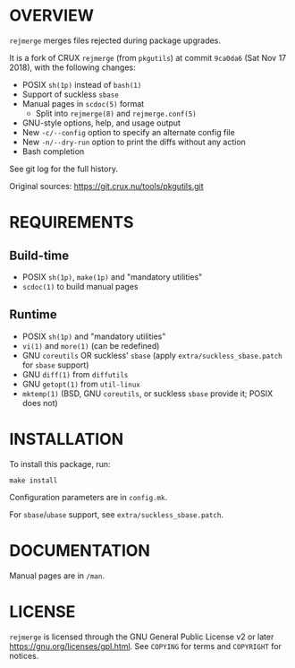 OVERVIEW
========

`rejmerge` merges files rejected during package upgrades.

It is a fork of CRUX `rejmerge` (from `pkgutils`) at commit `9ca0da6`
(Sat Nov 17 2018), with the following changes:
  * POSIX `sh(1p)` instead of `bash(1)`
  * Support of suckless `sbase`
  * Manual pages in `scdoc(5)` format
    * Split into `rejmerge(8)` and `rejmerge.conf(5)`
  * GNU-style options, help, and usage output
  * New `-c/--config` option to specify an alternate config file
  * New `-n/--dry-run` option to print the diffs without any action
  * Bash completion

See git log for the full history.

Original sources: https://git.crux.nu/tools/pkgutils.git


REQUIREMENTS
============

Build-time
----------
  * POSIX `sh(1p)`, `make(1p)` and "mandatory utilities"
  * `scdoc(1)` to build manual pages

Runtime
-------
  * POSIX `sh(1p)` and "mandatory utilities"
  * `vi(1)` and `more(1)` (can be redefined)
  * GNU `coreutils` OR suckless' `sbase`
    (apply `extra/suckless_sbase.patch` for `sbase` support)
  * GNU `diff(1)` from `diffutils`
  * GNU `getopt(1)` from `util-linux`
  * `mktemp(1)` (BSD, GNU `coreutils`, or suckless `sbase` provide it;
    POSIX does not)


INSTALLATION
============

To install this package, run:

    make install

Configuration parameters are in `config.mk`.

For `sbase`/`ubase` support, see `extra/suckless_sbase.patch`.


DOCUMENTATION
=============

Manual pages are in `/man`.


LICENSE
=======

`rejmerge` is licensed through the GNU General Public License v2 or
later <https://gnu.org/licenses/gpl.html>.
See `COPYING` for terms and `COPYRIGHT` for notices.
